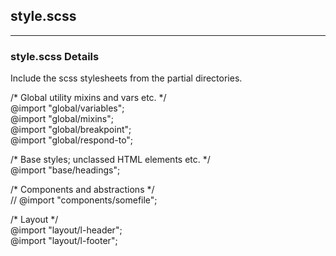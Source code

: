 ## style.scss
___


### style.scss Details
Include the scss stylesheets from the partial directories.

/* Global utility mixins and vars etc. */  
@import "global/variables";  
@import "global/mixins";  
@import "global/breakpoint";  
@import "global/respond-to";  

/* Base styles; unclassed HTML elements etc. */  
@import "base/headings";  

/* Components and abstractions */  
// @import "components/somefile";  

/* Layout */  
@import "layout/l-header";  
@import "layout/l-footer";  
